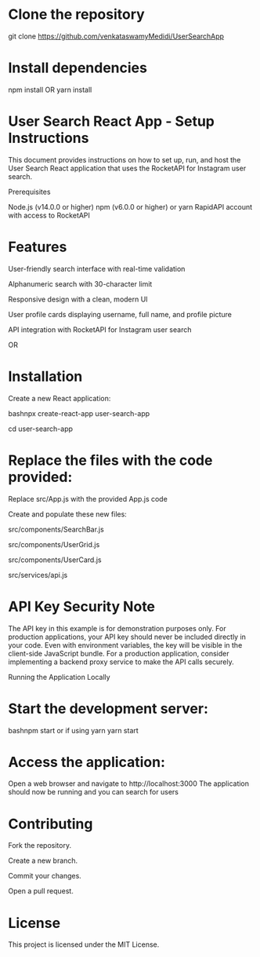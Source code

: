 # Clone the repository

git clone https://github.com/venkataswamyMedidi/UserSearchApp

# Install dependencies
npm install
OR
yarn install

# User Search React App - Setup Instructions
This document provides instructions on how to set up, run, and host the User Search React application that uses the RocketAPI for Instagram user search.

 Prerequisites

Node.js (v14.0.0 or higher)
npm (v6.0.0 or higher) or yarn
RapidAPI account with access to RocketAPI

# Features
User-friendly search interface with real-time validation

Alphanumeric search with 30-character limit

Responsive design with a clean, modern UI

User profile cards displaying username, full name, and profile picture

API integration with RocketAPI for Instagram user search

OR

# Installation

Create a new React application:

bashnpx create-react-app user-search-app

cd user-search-app

# Replace the files with the code provided:

Replace src/App.js with the provided App.js code

Create and populate these new files:

src/components/SearchBar.js

src/components/UserGrid.js

src/components/UserCard.js

src/services/api.js


# API Key Security Note

The API key in this example is for demonstration purposes only.
For production applications, your API key should never be included directly in your code.
Even with environment variables, the key will be visible in the client-side JavaScript bundle.
For a production application, consider implementing a backend proxy service to make the API calls securely.

Running the Application Locally

# Start the development server:

bashnpm start
or if using yarn
yarn start

# Access the application:

Open a web browser and navigate to http://localhost:3000
The application should now be running and you can search for users

# Contributing
Fork the repository.

Create a new branch.

Commit your changes.

Open a pull request.

# License

This project is licensed under the MIT License.
